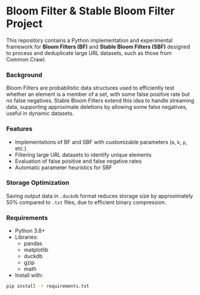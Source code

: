 # Bloom Filter & Stable Bloom Filter Project

This repository contains a Python implementation and experimental framework for **Bloom Filters (BF)** and **Stable Bloom Filters (SBF)** designed to process and deduplicate large URL datasets, such as those from Common Crawl.

### Background
Bloom Filters are probabilistic data structures used to efficiently test whether an element is a member of a set, with some false positive rate but no false negatives. Stable Bloom Filters extend this idea to handle streaming data, supporting approximate deletions by allowing some false negatives, useful in dynamic datasets.

### Features
- Implementations of BF and SBF with customizable parameters (`m`, `k`, `p`, etc.)
- Filtering large URL datasets to identify unique elements
- Evaluation of false positive and false negative rates
- Automatic parameter heuristics for SBF

### Storage Optimization
Saving output data in `.duckdb` format reduces storage size by approximately 50% compared to `.txt` files, due to efficient binary compression.

### Requirements
- Python 3.8+
- Libraries:
  - pandas
  - matplotlib
  - duckdb
  - gzip
  - math
- Install with:
```bash
pip install -r requirements.txt
